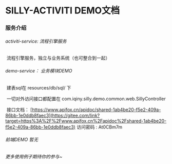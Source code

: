# SILLY-ACTIVITI DEMO文档

### 服务介绍

###### activiti-service: 流程引擎服务

​		流程引擎服务，独立与业务系统（也可整合到一起）

###### demo-service： 业务模块DEMO

​		建表sql在 resources/db/sql/ 下

​		一切对外访问接口都配置在 com.iqiny.silly.demo.common.web.SillyController

​		接口文档： [https://www.apifox.cn/apidoc/shared-1ab4be20-f5e2-409a-86bb-1e0ddb8faec3](https://gitee.com/link?target=https%3A%2F%2Fwww.apifox.cn%2Fapidoc%2Fshared-1ab4be20-f5e2-409a-86bb-1e0ddb8faec3) 访问密码 : At0CBm7m 



###### 前端DEMO 暂无



###### 更多使用例子期待你的参与~

